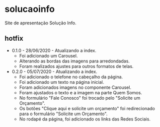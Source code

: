 # solucaoinfo

Site de apresentação Solução Info.

## hotfix
* 0.1.0 - 28/06/2020 - Atualizando a index.
    * Foi adicionado um Carousel.
    * Alterando as bordas das imagens para arredondadas.
    * Foram realizados ajustes para outros formatos de telas.
* 0.2.0 - 05/07/2020 - Atualizando a index.
    * Foi adicionado o telefone no cabeçalho da página.
    * Foi adicionado um texto na página inicial.
    * Foram adicionados imagens no componente Carousel.
    * Foram ajustados o texto e a imagem na parte Quem Somos.
    * No formulário "Fale Conosco" foi trocado pelo "Solicite um Orçamento".
    * Os botões "Clique aqui e solicite um orçamento" foi redirecionado para o formulário "Solicite um Orçamento".
    * No rodapé da página, foi adicionado os links das Redes Sociais.
    
    
 